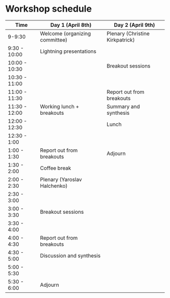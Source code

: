 # Workshop schedule

| Time          | Day 1 (April 8th)                | Day 2 (April 9th)                    |
|---------------|----------------------------------|--------------------------------------|
| 9-9:30        | Welcome (organizing committee)   | Plenary (Christine Kirkpatrick)      |
| 9:30 - 10:00  | Lightning presentations          |                                      |
| 10:00 - 10:30 |                                  | Breakout sessions                    |
| 10:30 - 11:00 |                                  |                                      |
| 11:00 - 11:30 |                                  | Report out from breakouts            |
| 11:30 - 12:00 | Working lunch + breakouts        | Summary and synthesis                |
| 12:00 - 12:30 |                                  | Lunch                                |
| 12:30 - 1:00  |                                  |                                      |
| 1:00 - 1:30   | Report out from breakouts        | Adjourn                              |
| 1:30 - 2:00   | Coffee break                     |                                      |
| 2:00 - 2:30   | Plenary (Yaroslav Halchenko)     |                                      |
| 2:30 - 3:00   |                                  |                                      |
| 3:00 - 3:30   | Breakout sessions                |                                      |
| 3:30 - 4:00   |                                  |                                      |
| 4:00 - 4:30   | Report out from breakouts        |                                      |
| 4:30 - 5:00   | Discussion and synthesis         |                                      |
| 5:00 - 5:30   |                                  |                                      |
| 5:30 - 6:00   | Adjourn                          |                                      |
